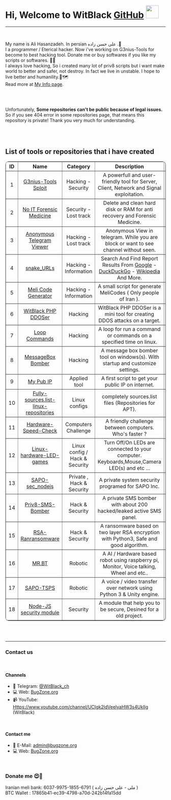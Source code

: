 <h1>Hi, Welcome to WitBlack <a href="https://github.com/witblack/">GitHub</a> <img src="http://i.imgur.com/Cj4rMrS.gif" height="40" alt="" title="Welcome :)"/></h1>
<hr/></br/>

<p>
  My name is Ali Hasanzadeh. In persian علی حسن زاده .🕺<br/>
  I a programmer / Eterical hacker. Now i've working on G3nius-Tools for become to best hacking tool. Donate me or buy softwares if you like my scripts or softwares. 🤘👾<br/>
  I always love hacking, So i created many lot of priv8 scripts but i want make world to better and safer, not destroy.
  In fact we live in unstable. I hope to live better and humanility.🌾🗺<br/>
  Read more at <a href="https://github.com/witblack/WitBlack">My Info page</a>.
</p>

<br/><br/>
<p>
  Unfortunately, <b>Some repositories can't be public because of legal issues.</b> So if you see 404 error in some repositories page, that means this repository is private!
Thank you very much for understanding.
</p>
<br/><br/>

<p>
  <h2>List of tools or repositories that i have created</h2>
  <div align="center">
    <table border="1" style="border-radius: 10px;text-align: center;">
      <tr>
        <th>ID</th>
        <th>Name</th>
        <th>Category</th>
        <th>Description</th>
        <th>Language</th>
      </tr>
      <tr>
        <td>1</td>
        <td><a href="https://github.com/witblack/G3nius-Tools-Sploit">G3nius-Tools Sploit</a></td>
        <td>Hacking - Security</td>
        <td>A powerfull and user-friendly tool for Server, Client, Network and Signal exploitation.</td>
        <td>Python 3</td>
      </tr>
      <tr>
        <td>2</td>
        <td><a href="https://github.com/witblack/No-IT-Forensic-Medicine">No IT Forensic Medicine</a></td>
        <td>Security - Lost track</td>
        <td>Delete and clean hard disk or RAM for anti recovery and Forensic Medicine.</td>
        <td>Python 2</td>
      </tr>
      <tr>
        <td>3</td>
        <td><a href="https://github.com/witblack/Anonymous-Telegram-Viewer">Anonymous Telegram Viewer</a></td>
        <td>Hacking - Lost track</td>
        <td>Anonymous View in telegram. While you are block or want to see channel without seen.</td>
        <td>Python 2/3</td>
      </tr>
      <tr>
        <td>4</td>
        <td><a href="https://github.com/witblack/snake_URLs">snake_URLs</a></td>
        <td>Hacking - Information</td>
        <td>Search And Find Report Results From <a href="https://google.com">Google</a> - <a href="https://duckduckgo.com/">DuckDuckGo</a> - <a href="https://wikipedia.org">Wikipedia</a> And More.</td>
        <td>Python 2</td>
      </tr>
      <tr>
        <td>5</td>
        <td><a href="https://github.com/witblack/Meli-Code-Generator">Meli Code Generator</a></td>
        <td>Hacking - Information</td>
        <td>A small script for generate MeliCodes ( Only people of Iran ).</td>
        <td>PHP</td>
      </tr>
      <tr>
        <td>6</td>
        <td><a href="https://github.com/witblack/WitBlack-PHP-DDOSer">WitBlack PHP DDOSer</a></td>
        <td>Hacking</td>
        <td>WitBlack PHP DDOSer is a mini tool for creating DDOS attacks on a target.</td>
        <td>PHP</td>
      </tr>
      <tr>
        <td>7</td>
        <td><a href="https://github.com/witblack/Loop-Commands">Loop Commands</a></td>
        <td>Hacking</td>
        <td>A loop for run a command or commands on a specified time on linux.</td>
        <td>Python 2</td>
      </tr>
      <tr>
        <td>8</td>
        <td><a href="https://github.com/witblack/MessageBox-Bomber">MessageBox Bomber</a></td>
        <td>Hacking</td>
        <td>A message box bomber tool on windows(s). With startup and customize settings.</td>
        <td>C#</td>
      </tr>
      <tr>
        <td>9</td>
        <td><a href="https://github.com/witblack/mypubip">My Pub IP</a></td>
        <td>Applied tool</td>
        <td>A first script to get your public IP on internet.</td>
        <td>Shell (Bash)</td>
      </tr>
      <tr>
        <td>10</td>
        <td><a href="https://github.com/witblack/fully-sources.list-linux-repositories">Fully-sources.list-linux-repositories</a></td>
        <td>Linux configs</td>
        <td>completely sources.list files (Repositories for APT).</td>
        <td>Shell (Bash)</td>
      </tr>
      <tr>
        <td>11</td>
        <td><a href="https://github.com/witblack/Hardware-Speed-Check">Hardware-Speed-Check</a></td>
        <td>Computers Challenge</td>
        <td>A friendly challenge between computers. Who's faster ?</td>
        <td>Python 3</td>
      </tr>
      <tr>
        <td>12</td>
        <td><a href="https://github.com/witblack/Linux-Hardware-LED-games">Linux-hardware-LED-games</a></td>
        <td>Linux config / Hack & Security</td>
        <td>Turn Off/On LEDs are connected to your computer. Keyboards,Mouse,Camera LED(s) and etc ...</td>
        <td>Python 3</td>
      </tr>
      <tr>
        <td>13</td>
        <td><a href="https://github.com/witblack/SAPO-sec_nodejs">SAPO-sec_nodejs</a></td>
        <td>Private , Hack & Security</td>
        <td>A private system security programed for SAPO Inc.</td>
        <td>NodeJS</td>
      </tr>
      <tr>
        <td>14</td>
        <td><a href="https://github.com/witblack/priv8-SMS-Bomber">Priv8-SMS-Bomber</a></td>
        <td>Hack & Security</td>
        <td>A private SMS bomber with about 200 hacked/leaked active SMS panel.</td>
        <td>Python 3</td>
      </tr>
      <tr>
        <td>15</td>
        <td><a href="https://github.com/witblack/RSA-Ranransomware">RSA-Ranransomware</a></td>
        <td>Hack & Security</td>
        <td>A ransomware based on two layer RSA encryption with Python3, Safe and good algorithm.</td>
        <td>Python 3</td>
      </tr>
      <tr>
        <td>16</td>
        <td><a href="https://github.com/witblack/MR.BT">MR.BT</a></td>
        <td>Robotic</td>
        <td>A AI / Hardware based robot using raspberry pi, Monitor, Voice talking, Wheel and etc..</td>
        <td>Python 3</td>
      </tr>
      <tr>
        <td>17</td>
        <td><a href="https://github.com/witblack/SAPO-TSPS">SAPO-TSPS</a></td>
        <td>Robotic</td>
        <td>A voice / video transfer over network using Python 3 & Unity engine.</td>
        <td>Python 3 / Unity engine</td>
      </tr>
      <tr>
        <td>18</td>
        <td><a href="https://github.com/witblack/SAPO-sec_nodejs">Node-JS security module</a></td>
        <td>Security</td>
        <td>A module that help you to be secure, Desined for a old project.</td>
        <td>Node JS</td>
      </tr>
    </table>
    </div>
</p>
<br/><br/>
<hr/>
<h3>Contact us</h3>
</hr><br/>

<h4>Channels</h4>
<p>
  <ul>
      <li>💬 Telegram:       <a href="Https://t.me/WitBlack_ch">@WitBlack_ch</a></li>
      <li>💻 Web:       <a href="Https://BugZone.org">BugZone.org</a></li>
      <li>📹 YouTube:       <a href="Https://www.youtube.com/channel/UCIgk2ldVeelyaHW3s4UkIIg">Https://www.youtube.com/channel/UCIgk2ldVeelyaHW3s4UkIIg</a> (WitBlack)</li>
  </ul>
</p>

<br/>
<h4>Contact me</h4>
<p>
  <ul>
      <li>📧 E-Mail:       <a href="mailto:admin@bugzone.org">admin@bugzone.org</a></li>
      <li>💻 Web:       <a href="Https://BugZone.org">BugZone.org</a></li>
  </ul>
</p>
<br/>

<h3>Donate me 😍🙏</h3>
<p>
  Iranian meli bank: 6037-9975-1855-6791 ( ملی - علی حسن زاده )<br/>
  BTC Wallet : 17865b41-ec39-4798-a70d-242b14fa15dd
</p>
